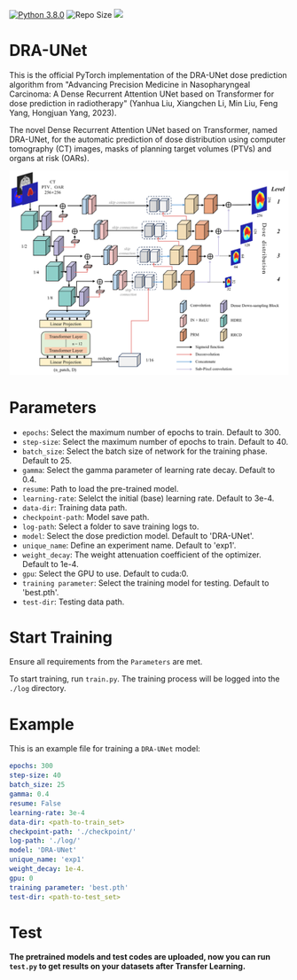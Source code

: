 [![Python 3.8.0](https://img.shields.io/badge/python-3.8.0-blue.svg)](https://www.python.org/downloads/release/python-380/)
![Repo Size](https://img.shields.io/github/repo-size/CDUTJ102/DRA-UNet)
<img src="https://img.shields.io/badge/PyTorch-EE4C2C?style=flat-square&logo=Pytorch&logoColor=white"/></a>

# DRA-UNet
This is the official PyTorch implementation of the DRA-UNet dose prediction algorithm from "Advancing Precision Medicine in Nasopharyngeal Carcinoma: A Dense Recurrent Attention UNet based on Transformer for dose prediction in radiotherapy" (Yanhua Liu, Xiangchen Li, Min Liu, Feng Yang, Hongjuan Yang, 2023).

The novel Dense Recurrent Attention UNet based on Transformer, named DRA-UNet, for the automatic prediction of dose distribution using computer tomography (CT) images, masks of planning target volumes (PTVs) and organs at risk (OARs).

<img src="./model/DRA-UNet.png" width="800px">


# Parameters
- `epochs`: Select the maximum number of epochs to train. Default to 300.
- `step-size`: Select the maximum number of epochs to train. Default to 40.
- `batch_size`: Select the batch size of network for the training phase. Default to 25.
- `gamma`: Select the gamma parameter of learning rate decay. Default to 0.4.
- `resume`: Path to load the pre-trained model.
- `learning-rate`: Selelct the initial (base) learning rate. Default to 3e-4.
- `data-dir`: Training data path.
- `checkpoint-path`: Model save path.
- `log-path`: Select a folder to save training logs to.
- `model`: Select the dose prediction model. Default to 'DRA-UNet'.
- `unique_name`: Define an experiment name. Default to 'exp1'.
- `weight_decay`: The weight attenuation coefficient of the optimizer. Default to 1e-4. 
- `gpu`: Select the GPU to use. Default to cuda:0.
- `training parameter`: Select the training model for testing. Default to 'best.pth'. 
- `test-dir`: Testing data path.

# Start Training
Ensure all requirements from the `Parameters` are met.

To start training, run `train.py`. The training process will be logged into the `./log` directory.

# Example

This is an example file for training a `DRA-UNet` model:

```yml
epochs: 300
step-size: 40
batch_size: 25
gamma: 0.4
resume: False
learning-rate: 3e-4
data-dir: <path-to-train_set>
checkpoint-path: './checkpoint/'
log-path: './log/'
model: 'DRA-UNet'
unique_name: 'exp1'
weight_decay: 1e-4.
gpu: 0
training parameter: 'best.pth'
test-dir: <path-to-test_set>
```

# Test

**The pretrained models and test codes are uploaded, now you can run `test.py` to get results on your datasets after Transfer Learning.**
